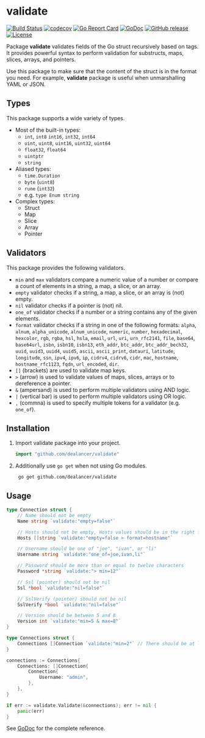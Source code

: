 # validate
[![Build Status](https://travis-ci.org/dealancer/validate.svg?branch=v1)](https://travis-ci.org/dealancer/validate)
[![codecov](https://codecov.io/gh/dealancer/validate/branch/v1/graph/badge.svg)](https://codecov.io/gh/dealancer/validate)
[![Go Report Card](https://goreportcard.com/badge/github.com/dealancer/validate)](https://goreportcard.com/report/github.com/dealancer/validate)
[![GoDoc](https://godoc.org/github.com/dealancer/validate?status.svg)](https://godoc.org/github.com/dealancer/validate)
[![GitHub release](https://img.shields.io/github/release/dealancer/validate.svg)](https://github.com/dealancer/validate/releases)
[![License](https://img.shields.io/github/license/dealancer/validate.svg)](./LICENSE)

Package **validate** validates fields of the Go struct recursively based on tags.
It provides powerful syntax to perform validation for substructs, maps, slices, arrays, and pointers.

Use this package to make sure that the content of the struct is in the format you need.
For example, **validate** package is useful when unmarshalling YAML or JSON.

## Types

This package supports a wide variety of types.

* Most of the built-in types:
  * `int`, `int8` `int16`, `int32`, `int64`
  * `uint`, `uint8`, `uint16`, `uint32`, `uint64`
  * `float32`, `float64`
  * `uintptr`
  * `string`
* Aliased types:
  * `time.Duration`
  * `byte` (`uint8`)
  * `rune` (`int32`)
  * e.g. `type Enum string`
* Complex types:
  * Struct
  * Map
  * Slice
  * Array
  * Pointer

## Validators

This package provides the following validators.

* `min` and `max` validators compare a numeric value of a number or compare a count of elements in a string, a map, a slice, or an array.
* `empty` validator checks if a string, a map, a slice, or an array is (not) empty.
* `nil` validator checks if a pointer is (not) nil.
* `one_of` validator checks if a number or a string contains any of the given elements.
* `format` validator checks if a string in one of the following formats: `alpha`, `alnum`, `alpha_unicode`, `alnum_unicode`, `numeric`, `number`, `hexadecimal`, `hexcolor`, `rgb`, `rgba`, `hsl`, `hsla`, `email`, `url`, `uri`, `urn_rfc2141`, `file`, `base64`, `base64url`, `isbn`, `isbn10`, `isbn13`, `eth_addr`, `btc_addr`, `btc_addr_bech32`, `uuid`, `uuid3`, `uuid4`, `uuid5`, `ascii`, `ascii_print`, `datauri`, `latitude`, `longitude`, `ssn`, `ipv4`, `ipv6`, `ip`, `cidrv4`, `cidrv6`, `cidr`, `mac`, `hostname`, `hostname_rfc1123`, `fqdn`, `url_encoded`, `dir`.
* `[]` (brackets) are used to validate map keys.
* `>` (arrow) is used to validate values of maps, slices, arrays or to dereference a pointer.
* `&` (ampersand) is used to perform multiple validators using AND logic.
* `|` (vertical bar) is used to perform multiple validators using OR logic.
* `,` (commna) is used to specify multiple tokens for a validator (e.g. `one_of`).

## Installation

1. Import validate package into your project.
   ```go
   import "github.com/dealancer/validate"
   ```
2. Additionally use `go get` when not using Go modules.
   ```
    go get github.com/dealancer/validate
    ```

## Usage

```go
type Connection struct {
    // Name should not be empty
    Name string `validate:"empty=false"`

    // Hosts should not be empty, Hosts values should be in the right format
    Hosts []string `validate:"empty=false > format=hostname"`

    // Username should be one of "joe", "ivan", or "li"
    Username string `validate:"one_of=joe,ivan,li"`

    // Password should be more than or equal to twelve characters
    Password *string `validate:"> min=12"`

    // Ssl (pointer) should not be nil
    Ssl *bool `validate:"nil=false"`

    // SslVerify (pointer) should not be nil
    SslVerify *bool `validate:"nil=false"`

    // Version should be between 5 and 8
    Version int `validate:"min=5 & max=8"`
}

type Connections struct {
	Connections []Connection `validate:"min=2"` // There should be at least two connections
}
```

```go
connections := Connections{
	Connections: []Connection{
		Connection{
			Username: "admin",
		},
	},
}

if err := validate.Validate(&connections); err != nil {
	panic(err)
}
```

See [GoDoc](https://godoc.org/github.com/dealancer/validate) for the complete reference.